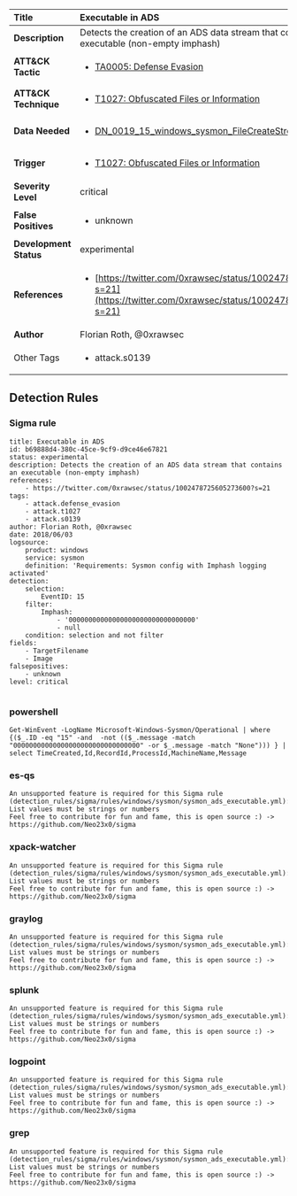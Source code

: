 | Title                    | Executable in ADS       |
|:-------------------------|:------------------|
| **Description**          | Detects the creation of an ADS data stream that contains an executable (non-empty imphash) |
| **ATT&amp;CK Tactic**    |  <ul><li>[TA0005: Defense Evasion](https://attack.mitre.org/tactics/TA0005)</li></ul>  |
| **ATT&amp;CK Technique** | <ul><li>[T1027: Obfuscated Files or Information](https://attack.mitre.org/techniques/T1027)</li></ul>  |
| **Data Needed**          | <ul><li>[DN_0019_15_windows_sysmon_FileCreateStreamHash](../Data_Needed/DN_0019_15_windows_sysmon_FileCreateStreamHash.md)</li></ul>  |
| **Trigger**              | <ul><li>[T1027: Obfuscated Files or Information](../Triggers/T1027.md)</li></ul>  |
| **Severity Level**       | critical |
| **False Positives**      | <ul><li>unknown</li></ul>  |
| **Development Status**   | experimental |
| **References**           | <ul><li>[https://twitter.com/0xrawsec/status/1002478725605273600?s=21](https://twitter.com/0xrawsec/status/1002478725605273600?s=21)</li></ul>  |
| **Author**               | Florian Roth, @0xrawsec |
| Other Tags           | <ul><li>attack.s0139</li></ul> | 

## Detection Rules

### Sigma rule

```
title: Executable in ADS
id: b69888d4-380c-45ce-9cf9-d9ce46e67821
status: experimental
description: Detects the creation of an ADS data stream that contains an executable (non-empty imphash)
references:
    - https://twitter.com/0xrawsec/status/1002478725605273600?s=21
tags:
    - attack.defense_evasion
    - attack.t1027
    - attack.s0139
author: Florian Roth, @0xrawsec
date: 2018/06/03
logsource:
    product: windows
    service: sysmon
    definition: 'Requirements: Sysmon config with Imphash logging activated'
detection:
    selection:
        EventID: 15
    filter:
        Imphash: 
            - '00000000000000000000000000000000'
            - null
    condition: selection and not filter
fields:
    - TargetFilename
    - Image
falsepositives:
    - unknown
level: critical


```





### powershell
    
```
Get-WinEvent -LogName Microsoft-Windows-Sysmon/Operational | where {($_.ID -eq "15" -and  -not (($_.message -match "00000000000000000000000000000000" -or $_.message -match "None"))) } | select TimeCreated,Id,RecordId,ProcessId,MachineName,Message
```


### es-qs
    
```
An unsupported feature is required for this Sigma rule (detection_rules/sigma/rules/windows/sysmon/sysmon_ads_executable.yml): List values must be strings or numbers
Feel free to contribute for fun and fame, this is open source :) -> https://github.com/Neo23x0/sigma
```


### xpack-watcher
    
```
An unsupported feature is required for this Sigma rule (detection_rules/sigma/rules/windows/sysmon/sysmon_ads_executable.yml): List values must be strings or numbers
Feel free to contribute for fun and fame, this is open source :) -> https://github.com/Neo23x0/sigma
```


### graylog
    
```
An unsupported feature is required for this Sigma rule (detection_rules/sigma/rules/windows/sysmon/sysmon_ads_executable.yml): List values must be strings or numbers
Feel free to contribute for fun and fame, this is open source :) -> https://github.com/Neo23x0/sigma
```


### splunk
    
```
An unsupported feature is required for this Sigma rule (detection_rules/sigma/rules/windows/sysmon/sysmon_ads_executable.yml): List values must be strings or numbers
Feel free to contribute for fun and fame, this is open source :) -> https://github.com/Neo23x0/sigma
```


### logpoint
    
```
An unsupported feature is required for this Sigma rule (detection_rules/sigma/rules/windows/sysmon/sysmon_ads_executable.yml): List values must be strings or numbers
Feel free to contribute for fun and fame, this is open source :) -> https://github.com/Neo23x0/sigma
```


### grep
    
```
An unsupported feature is required for this Sigma rule (detection_rules/sigma/rules/windows/sysmon/sysmon_ads_executable.yml): List values must be strings or numbers
Feel free to contribute for fun and fame, this is open source :) -> https://github.com/Neo23x0/sigma
```



